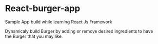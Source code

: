 # React-burger-app
Sample App build while learning  React Js Framework

Dynamicaly build Burger by adding or remove desired ingredients to have the Burger that you may like. 
